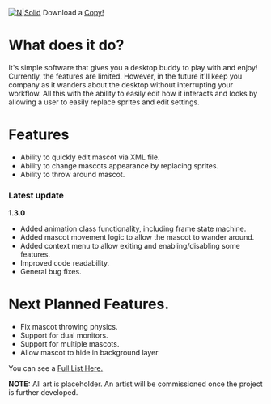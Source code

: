 [![N|Solid](https://i.imgur.com/gSg0JVk.png)](https://twitter.com/Fotamon)
Download a [Copy!](https://drive.google.com/open?id=1qr9RHEOyFNurRKdVWhnXEVV48nIXOclO)

# What does it do?
It's simple software that gives you a desktop buddy to play with and enjoy! Currently, the features are limited. However, in the future it'll keep you company as it wanders about the desktop without interrupting your workflow. All this with the ability to easily edit how it interacts and looks by allowing a user to easily replace sprites and edit settings.

# Features
- Ability to quickly edit mascot via XML file.
- Ability to change mascots appearance by replacing sprites.
- Ability to throw around mascot.


### Latest update
**1.3.0**
- Added animation class functionality, including frame state machine.
- Added mascot movement logic to allow the mascot to wander around.
- Added context menu to allow exiting and enabling/disabling some features.
- Improved code readability. 
- General bug fixes.

# Next Planned Features.
- Fix mascot throwing physics.
- Support for dual monitors.
- Support for multiple mascots.
- Allow mascot to hide in background layer 

You can see a [Full List Here.](https://github.com/Buldron/Desktop-Mascot/blob/master/TO%20DO.md)
 
 
 
**NOTE:** All art is placeholder. An artist will be commissioned once the project is further developed. 
